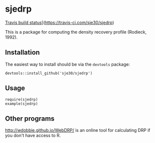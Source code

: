 # sjedrp

[Travis build status](https://travis-ci.com/sje30/sjedrp.svg?branch=master)](https://travis-ci.com/sje30/sjedrp)



This is a package for computing the density recovery profile (Rodieck,
1992).


## Installation

The easiest way to install should be via the `devtools` package:


```
devtools::install_github('sje30/sjedrp')
```

## Usage

```
require(sjedrp)
example(sjedrp)
```


## Other programs

<http://wdobbie.github.io/WebDRP/> is an online tool for calculating
DRP if you don't have access to R.
